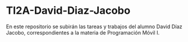# TI2A-David-Diaz-Jacobo
En este repositorio se subirán las tareas y trabajos del alumno David Díaz Jacobo, correspondientes a la materia de Programación Móvil I.
